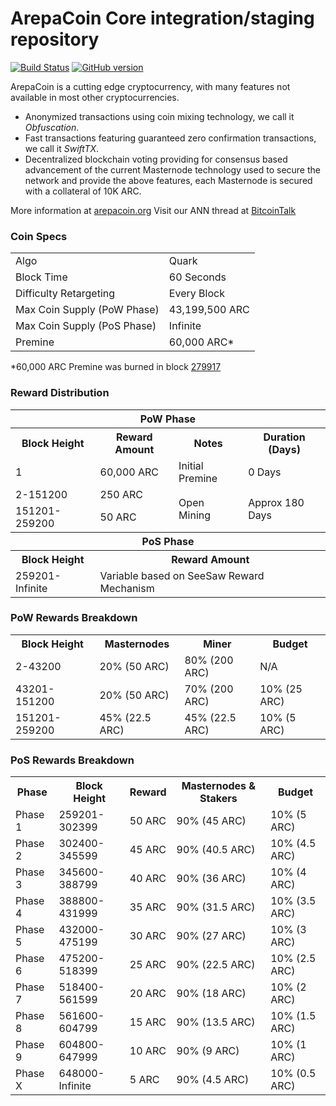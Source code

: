 ArepaCoin Core integration/staging repository
=====================================

[![Build Status](https://travis-ci.org/ArepaCoin-Project/ArepaCoin.svg?branch=master)](https://travis-ci.org/ArepaCoin-Project/ArepaCoin) [![GitHub version](https://badge.fury.io/gh/ArepaCoin-Project%2FArepaCoin.svg)](https://badge.fury.io/gh/ArepaCoin-Project%2FArepaCoin)

ArepaCoin is a cutting edge cryptocurrency, with many features not available in most other cryptocurrencies.
- Anonymized transactions using coin mixing technology, we call it _Obfuscation_.
- Fast transactions featuring guaranteed zero confirmation transactions, we call it _SwiftTX_.
- Decentralized blockchain voting providing for consensus based advancement of the current Masternode
  technology used to secure the network and provide the above features, each Masternode is secured
  with a collateral of 10K ARC.

More information at [arepacoin.org](http://www.arepacoin.org) Visit our ANN thread at [BitcoinTalk](http://www.bitcointalk.org/index.php?topic=1262920)

### Coin Specs
<table>
<tr><td>Algo</td><td>Quark</td></tr>
<tr><td>Block Time</td><td>60 Seconds</td></tr>
<tr><td>Difficulty Retargeting</td><td>Every Block</td></tr>
<tr><td>Max Coin Supply (PoW Phase)</td><td>43,199,500 ARC</td></tr>
<tr><td>Max Coin Supply (PoS Phase)</td><td>Infinite</td></tr>
<tr><td>Premine</td><td>60,000 ARC*</td></tr>
</table>

*60,000 ARC Premine was burned in block [279917](http://www.presstab.pw/phpexplorer/ArepaCoin/block.php?blockhash=206d9cfe859798a0b0898ab00d7300be94de0f5469bb446cecb41c3e173a57e0)

### Reward Distribution

<table>
<th colspan=4>PoW Phase</th>
<tr><th>Block Height</th><th>Reward Amount</th><th>Notes</th><th>Duration (Days)</th></tr>
<tr><td>1</td><td>60,000 ARC</td><td>Initial Premine</td><td>0 Days</td></tr>
<tr><td>2-151200</td><td>250 ARC</td><td rowspan=2>Open Mining</td><td rowspan=2> Approx 180 Days</td></tr>
<tr><td>151201-259200</td><td>50 ARC</td></tr>
<tr><th colspan=4>PoS Phase</th></tr>
<tr><th>Block Height</th><th colspan=3>Reward Amount</th></tr>
<tr><td>259201-Infinite</td><td colspan=3>Variable based on SeeSaw Reward Mechanism</td></tr>
</table>

### PoW Rewards Breakdown

<table>
<th>Block Height</th><th>Masternodes</th><th>Miner</th><th>Budget</th>
<tr><td>2-43200</td><td>20% (50 ARC)</td><td>80% (200 ARC)</td><td>N/A</td></tr>
<tr><td>43201-151200</td><td>20% (50 ARC)</td><td>70% (200 ARC)</td><td>10% (25 ARC)</td></tr>
<tr><td>151201-259200</td><td>45% (22.5 ARC)</td><td>45% (22.5 ARC)</td><td>10% (5 ARC)</td></tr>
</table>

### PoS Rewards Breakdown

<table>
<th>Phase</th><th>Block Height</th><th>Reward</th><th>Masternodes & Stakers</th><th>Budget</th>
<tr><td>Phase 1</td><td>259201-302399</td><td>50 ARC</td><td>90% (45 ARC)</td><td>10% (5 ARC)</td></tr>
<tr><td>Phase 2</td><td>302400-345599</td><td>45 ARC</td><td>90% (40.5 ARC)</td><td>10% (4.5 ARC)</td></tr>
<tr><td>Phase 3</td><td>345600-388799</td><td>40 ARC</td><td>90% (36 ARC)</td><td>10% (4 ARC)</td></tr>
<tr><td>Phase 4</td><td>388800-431999</td><td>35 ARC</td><td>90% (31.5 ARC)</td><td>10% (3.5 ARC)</td></tr>
<tr><td>Phase 5</td><td>432000-475199</td><td>30 ARC</td><td>90% (27 ARC)</td><td>10% (3 ARC)</td></tr>
<tr><td>Phase 6</td><td>475200-518399</td><td>25 ARC</td><td>90% (22.5 ARC)</td><td>10% (2.5 ARC)</td></tr>
<tr><td>Phase 7</td><td>518400-561599</td><td>20 ARC</td><td>90% (18 ARC)</td><td>10% (2 ARC)</td></tr>
<tr><td>Phase 8</td><td>561600-604799</td><td>15 ARC</td><td>90% (13.5 ARC)</td><td>10% (1.5 ARC)</td></tr>
<tr><td>Phase 9</td><td>604800-647999</td><td>10 ARC</td><td>90% (9 ARC)</td><td>10% (1 ARC)</td></tr>
<tr><td>Phase X</td><td>648000-Infinite</td><td>5 ARC</td><td>90% (4.5 ARC)</td><td>10% (0.5 ARC)</td></tr>
</table>
